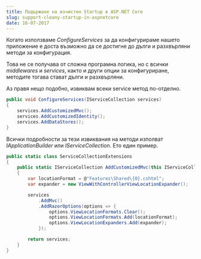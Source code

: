 ```yaml
---
title: Подържане на изчистен Startup в ASP.NET Core
slug: support-cleany-startup-in-aspnetcore
date: 16-07-2017
---
```


Когато използваме *ConfigureServices* за да конфигурираме нашето приложение e
доста възможно да се достигне до дълги и разхвърляни методи за конфигурация.

Това не се получава от сложна програмна логика, но с всички *middlewares* и *services*,
както и други опции за конфигуриране, методите тогава стават дълги и разхвърляни.

Аз правя нещо подобно, извиквам всеки service метод по-отделно.

```csharp
public void ConfigureServices(IServiceCollection services)
{ 
    services.AddCustomizedMvc();
    services.AddCustomizedIdentity();
    services.AddDataStores();
}
```

Всички подробности за тези извиквания на методи изполват *IApplicationBuilder* или *IServiceCollection*.
Ето един пример.

```csharp
public static class ServiceCollectionExtensions 
{ 
    public static IServiceCollection AddCustomizedMvc(this IServiceCollection services) 
    {
        var locationFormat = @"Features\Shared\{0}.cshtml";
        var expander = new ViewWithControllerViewLocationExpander();

        services
            .AddMvc()
            .AddRazorOptions(options => { 
                options.ViewLocationFormats.Clear();
                options.ViewLocationFormats.Add(locationFormat); 
                options.ViewLocationExpanders.Add(expander); 
            });

        return services;
    }
}
```